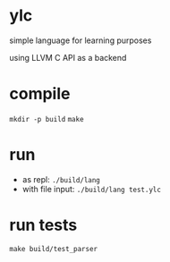 # ylc
simple language for learning purposes

using LLVM C API as a backend

# compile
`mkdir -p build`
`make`
# run
- as repl: `./build/lang`
- with file input: `./build/lang test.ylc`

# run tests
`make build/test_parser`
